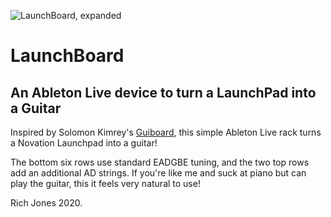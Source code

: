 ![LaunchBoard, expanded](https://i.imgur.com/cg3tDIU.png)
# LaunchBoard
## An Ableton Live device to turn a LaunchPad into a Guitar

Inspired by Solomon Kimrey's [Guiboard](https://www.reddit.com/r/synthesizers/comments/g1yrzj/piano_schmiano/), this simple Ableton Live rack turns a Novation Launchpad into a guitar!

The bottom six rows use standard EADGBE tuning, and the two top rows add an additional AD strings. If you're like me and suck at piano but can play the guitar, this it feels very natural to use!

Rich Jones 2020.
